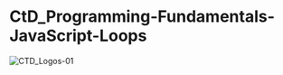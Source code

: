 # CtD_Programming-Fundamentals-JavaScript-Loops

![CTD_Logos-01](https://user-images.githubusercontent.com/84805346/170606169-8dabd778-c2bd-49c5-a186-cf11eb0b3b8a.png)
